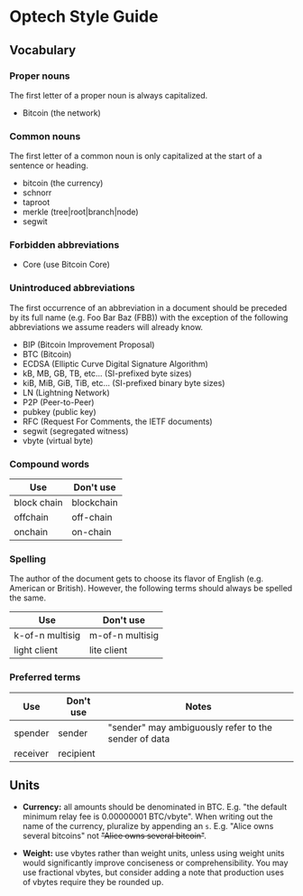 # Optech Style Guide

## Vocabulary

### Proper nouns

The first letter of a proper noun is always capitalized.

- Bitcoin (the network)

### Common nouns

The first letter of a common noun is only capitalized at the start of a
sentence or heading.

- bitcoin (the currency)
- schnorr
- taproot
- merkle (tree|root|branch|node)
- segwit

### Forbidden abbreviations

- Core (use Bitcoin Core)

### Unintroduced abbreviations

The first occurrence of an abbreviation in a document should be preceded
by its full name (e.g. Foo Bar Baz (FBB)) with the exception of the
following abbreviations we assume readers will already know.

- BIP (Bitcoin Improvement Proposal)
- BTC (Bitcoin)
- ECDSA (Elliptic Curve Digital Signature Algorithm)
- kB, MB, GB, TB, etc... (SI-prefixed byte sizes)
- kiB, MiB, GiB, TiB, etc... (SI-prefixed binary byte sizes)
- LN (Lightning Network)
- P2P (Peer-to-Peer)
- pubkey (public key)
- RFC (Request For Comments, the IETF documents)
- segwit (segregated witness)
- vbyte (virtual byte)

### Compound words

| Use | Don't use |
|-|-|
| block chain | blockchain |
| offchain | off-chain |
| onchain | on-chain |

### Spelling

The author of the document gets to choose its flavor of English (e.g.
American or British).  However, the following terms should always be
spelled the same.

| Use | Don't use |
|-|-|
| k-of-n multisig | m-of-n multisig |
| light client | lite client |

### Preferred terms

| Use | Don't use | Notes |
|-|-|-|
| spender | sender | "sender" may ambiguously refer to the sender of data |
| receiver | recipient | |

## Units

- **Currency:** all amounts should be denominated in BTC.  E.g. "the
  default minimum relay fee is 0.00000001 BTC/vbyte".  When writing out
  the name of the currency, pluralize by appending an `s`.  E.g. "Alice
  owns several bitcoins" not ~~"Alice owns several bitcoin"~~.

- **Weight:** use vbytes rather than weight units, unless using weight
  units would significantly improve conciseness or comprehensibility.
  You may use fractional vbytes, but consider adding a note that
  production uses of vbytes require they be rounded up.
